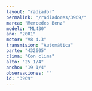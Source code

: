 ```yaml
---
layout: "radiador"
permalink: "/radiadores/3969/"
marca: "Mercedes Benz"
modelo: "ML430"
ano: "2001"
motor: "V8 4.3"
transmision: "Automática"
parte: "432605"
clima: "Con clima"
alto: "25 1/4"
ancho: "19 1/4"
observaciones: ""
id: "3969"
---
```


